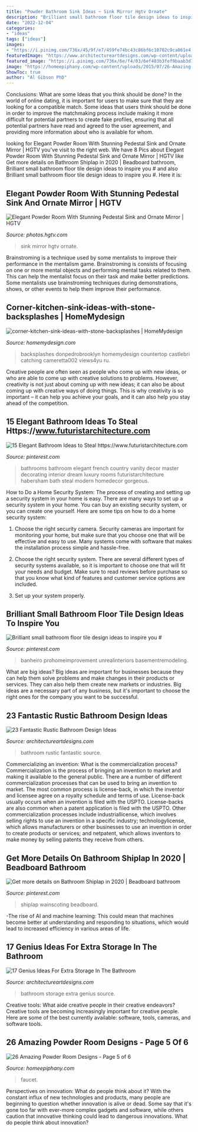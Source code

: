 ```yaml
---
title: "Powder Bathroom Sink Ideas ~ Sink Mirror Hgtv Ornate"
description: "Brilliant small bathroom floor tile design ideas to inspire you #"
date: "2022-12-04"
categories:
- "ideas"
tags: ["ideas"]
images:
- "https://i.pinimg.com/736x/45/9f/e7/459fe74bc43c86bf6c10702c9ca061e4.jpg"
featuredImage: "https://www.architectureartdesigns.com/wp-content/uploads/2013/09/124.jpg"
featured_image: "https://i.pinimg.com/736x/6e/f4/03/6ef403b3fef9baab3d795a6b223cee13.jpg"
image: "https://homeepiphany.com/wp-content/uploads/2015/07/26-Amazing-Powder-Room-Designs-19-683x1024.jpg"
ShowToc: true
author: "Al Gibson PhD"
---
```



Conclusions: What are some Ideas that you think should be done?
In the world of online dating, it is important for users to make sure that they are looking for a compatible match. Some ideas that users think should be done in order to improve the matchmaking process include making it more difficult for potential partners to create fake profiles, ensuring that all potential partners have read and agreed to the user agreement, and providing more information about who is available for whom.

	

		
looking for Elegant Powder Room With Stunning Pedestal Sink and Ornate Mirror | HGTV you've visit to the right web. We have 8 Pics about Elegant Powder Room With Stunning Pedestal Sink and Ornate Mirror | HGTV like Get more details on Bathroom Shiplap in 2020 | Beadboard bathroom, Brilliant small bathroom floor tile design ideas to inspire you # and also Brilliant small bathroom floor tile design ideas to inspire you #. Here it is:
		
    
## Elegant Powder Room With Stunning Pedestal Sink And Ornate Mirror | HGTV

<img loading=lazy src="https://hgtvhome.sndimg.com/content/dam/images/hgtv/fullset/2011/4/28/0/DP_Lauren-Jacobsen-blue-beige-traditional-bathroom_s3x4.jpg.rend.hgtvcom.616.822.suffix/1400958733453.jpeg" onerror="this.onerror=null;this.src='https://tse4.mm.bing.net/th?id=OIP.grQWeVBLqb7XBBfuhgihjQHaJ4&amp;pid=15.1';" alt="Elegant Powder Room With Stunning Pedestal Sink and Ornate Mirror | HGTV">

_Source: photos.hgtv.com_

>sink mirror hgtv ornate. 

	

Brainstroming is a technique used by some mentalists to improve their performance in the mentalism game. Brainstroming is consists of focusing on one or more mental objects and performing mental tasks related to them. This can help the mentalist focus on their task and make better predictions. Some mentalists use brainstroming techniques during demonstrations, shows, or other events to help them improve their performance.

    
## Corner-kitchen-sink-ideas-with-stone-backsplashes | HomeMydesign

<img loading=lazy src="https://homemydesign.com/wp-content/uploads/2019/12/corner-kitchen-sink-ideas-with-stone-backsplashes.jpg" onerror="this.onerror=null;this.src='https://tse3.mm.bing.net/th?id=OIP.gDdWFV1qVFXM3ZO55DC5EAHaLw&amp;pid=15.1';" alt="corner-kitchen-sink-ideas-with-stone-backsplashes | HomeMydesign">

_Source: homemydesign.com_

>backsplashes donpedrobrooklyn homemydesign countertop castlebri catching cameretta002 views4yu ru. 

	

Creative people are often seen as people who come up with new ideas, or who are able to come up with creative solutions to problems. However, creativity is not just about coming up with new ideas; it can also be about coming up with creative ways of doing things. This is why creativity is so important – it can help you achieve your goals, and it can also help you stay ahead of the competition.

    
## 15 Elegant Bathroom Ideas To Steal Https://www.futuristarchitecture.com

<img loading=lazy src="https://i.pinimg.com/736x/de/57/61/de576102a8195eb16ae894b45a73db20.jpg" onerror="this.onerror=null;this.src='https://tse1.mm.bing.net/th?id=OIP.U0kf32BWk7Y4H0XKBD_hWQHaLF&amp;pid=15.1';" alt="15 Elegant Bathroom Ideas to Steal https://www.futuristarchitecture.com">

_Source: pinterest.com_

>bathrooms bathroom elegant french country vanity decor master decorating interior dream luxury rooms futuristarchitecture habersham bath steal modern homedecor gorgeous. 

	

How to Do a Home Security System: The process of creating and setting up a security system in your home is easy.
There are many ways to set up a security system in your home. You can buy an existing security system, or you can create one yourself. Here are some tips on how to do a home security system:
1. Choose the right security camera. Security cameras are important for monitoring your home, but make sure that you choose one that will be effective and easy to use. Many systems come with software that makes the installation process simple and hassle-free.

2. Choose the right security system. There are several different types of security systems available, so it is important to choose one that will fit your needs and budget. Make sure to read reviews before purchase so that you know what kind of features and customer service options are included.

3. Set up your system properly.

    
## Brilliant Small Bathroom Floor Tile Design Ideas To Inspire You #

<img loading=lazy src="https://i.pinimg.com/736x/45/9f/e7/459fe74bc43c86bf6c10702c9ca061e4.jpg" onerror="this.onerror=null;this.src='https://tse1.mm.bing.net/th?id=OIP.AbwXhJ9TLqj4v2yW0IW2iAHaLG&amp;pid=15.1';" alt="Brilliant small bathroom floor tile design ideas to inspire you #">

_Source: pinterest.com_

>banheiro prohomeimprovement unrealinteriors basementremodeling. 

	

What are big ideas?
Big ideas are important for businesses because they can help them solve problems and make changes in their products or services. They can also help them create new markets or industries. Big ideas are a necessary part of any business, but it's important to choose the right ones for the company you want to be successful.

    
## 23 Fantastic Rustic Bathroom Design Ideas

<img loading=lazy src="https://www.architectureartdesigns.com/wp-content/uploads/2013/09/124.jpg" onerror="this.onerror=null;this.src='https://tse2.mm.bing.net/th?id=OIP.AlRGu2t_NFIEMUvgPvojfAHaJ4&amp;pid=15.1';" alt="23 Fantastic Rustic Bathroom Design Ideas">

_Source: architectureartdesigns.com_

>bathroom rustic fantastic source. 

	

Commercializing an invention: What is the commercialization process?
Commercialization is the process of bringing an invention to market and making it available to the general public. There are a number of different commercialization processes that can be used to bring an invention to market. The most common process is license-back, in which the inventor and licensee agree on a royalty schedule and terms of use. License-back usually occurs when an invention is filed with the USPTO. License-backs are also common when a patent application is filed with the USPTO. Other commercialization processes include industriallicense, which involves selling rights to use an invention in a specific industry; technologylicense, which allows manufacturers or other businesses to use an invention in order to create products or services; and netpatent, which allows inventors to make money by selling patents they receive from others.

    
## Get More Details On Bathroom Shiplap In 2020 | Beadboard Bathroom

<img loading=lazy src="https://i.pinimg.com/736x/6e/f4/03/6ef403b3fef9baab3d795a6b223cee13.jpg" onerror="this.onerror=null;this.src='https://tse2.mm.bing.net/th?id=OIP.IPDxgYgfDmareffliKbIKwHaLH&amp;pid=15.1';" alt="Get more details on Bathroom Shiplap in 2020 | Beadboard bathroom">

_Source: pinterest.com_

>shiplap wainscoting beadboard. 

	

-The rise of AI and machine learning: This could mean that machines become better at understanding and responding to situations, which would lead to increased efficiency in various areas of life.

    
## 17 Genius Ideas For Extra Storage In The Bathroom

<img loading=lazy src="http://www.architectureartdesigns.com/wp-content/uploads/2015/09/419.jpg" onerror="this.onerror=null;this.src='https://tse1.mm.bing.net/th?id=OIP.vqyatHacPgkjq2jM14o7FgHaLS&amp;pid=15.1';" alt="17 Genius Ideas For Extra Storage In The Bathroom">

_Source: architectureartdesigns.com_

>bathroom storage extra genius source. 

	

Creative tools: What aide creative people in their creative endeavors?
Creative tools are becoming increasingly important for creative people. Here are some of the best currently available: software, tools, cameras, and software tools.

    
## 26 Amazing Powder Room Designs - Page 5 Of 6

<img loading=lazy src="https://homeepiphany.com/wp-content/uploads/2015/07/26-Amazing-Powder-Room-Designs-19-683x1024.jpg" onerror="this.onerror=null;this.src='https://tse4.mm.bing.net/th?id=OIP.GNNhdVrHJ4xIqsGeG6EPvwHaLG&amp;pid=15.1';" alt="26 Amazing Powder Room Designs - Page 5 of 6">

_Source: homeepiphany.com_

>faucet. 

	

Perspectives on innovation: What do people think about it?
With the constant influx of new technologies and products, many people are beginning to question whether innovation is alive or dead. Some say that it's gone too far with ever-more complex gadgets and software, while others caution that innovative thinking could lead to dangerous innovations. What do people think about innovation?

